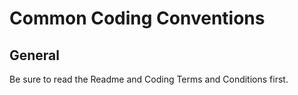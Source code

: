 # Common Coding Conventions

## General

Be sure to read the Readme and Coding Terms and Conditions first.
